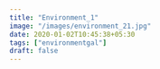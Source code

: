 ```yaml
---
title: "Environment_1"
image: "/images/environment_21.jpg"
date: 2020-01-02T10:45:38+05:30
tags: ["environmentgal"]
draft: false
---
```


